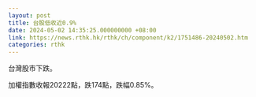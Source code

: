 ```yaml
---
layout: post
title: 台股低收近0.9%
date: 2024-05-02 14:35:25.000000000 +08:00
link: https://news.rthk.hk/rthk/ch/component/k2/1751486-20240502.htm
categories: rthk
---
```


台灣股市下跌。

加權指數收報20222點，跌174點，跌幅0.85%。
